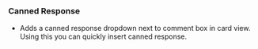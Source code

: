 ### Canned Response

- Adds a canned response dropdown next to comment box in card view. Using this you can quickly insert canned response.